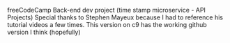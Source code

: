 freeCodeCamp Back-end dev project (time stamp microservice - API Projects)
Special thanks to Stephen Mayeux because I had to reference his tutorial videos a few times.
This version on c9 has the working github version I think (hopefully)
